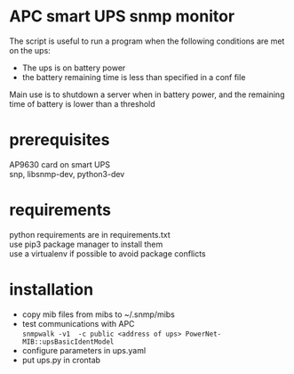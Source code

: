# APC smart UPS snmp monitor
The script is useful to run a program when the following conditions are met on the ups:

- The ups is on battery power
- the battery remaining time is less than specified in a conf file

Main use is to shutdown a server when in battery power, and the remaining time of battery is lower than a threshold 

# prerequisites
AP9630 card on smart UPS \
snp, libsnmp-dev, python3-dev

# requirements
python requirements are in requirements.txt \
use pip3 package manager to install them \
use a virtualenv if possible to avoid package conflicts

# installation
- copy mib files from mibs to  ~/.snmp/mibs 
- test communications with APC \
```snmpwalk -v1  -c public <address of ups> PowerNet-MIB::upsBasicIdentModel```
- configure parameters in ups.yaml
- put ups.py in crontab

